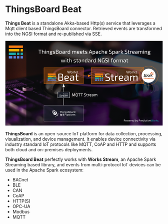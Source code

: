 
# ThingsBoard Beat

**Things Beat** is a standalone Akka-based Http(s) service that leverages
a Mqtt client based ThingsBoard connector. Retrieved events are transformed 
into the NGSI format and re-published via SSE.

<p align="center">
  <img src="https://github.com/predictiveworks/works-beats/blob/main/images/thingsboard-beat-2021-08-22.png" width="600" alt="ThingsBoard Beat">
</p>

**ThingsBoard** is an open-source IoT platform for data collection, processing, visualization, and device management.
It enables device connectivity via industry standard IoT protocols like MQTT, CoAP and HTTP and supports both cloud and 
on-premises deployments. 


**ThingsBoard Beat** perfectly works with **Works Stream**, an Apache Spark Streaming based library,
and events from multi-protocol IoT devices can be used in the Apache Spark ecosystem:
* BACnet
* BLE
* CAN
* CoAP
* HTTP(S)  
* OPC-UA
* Modbus
* MQTT

